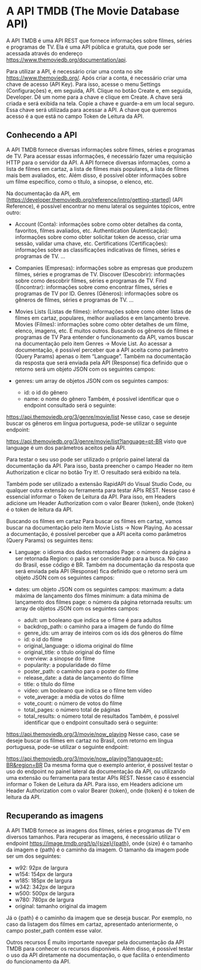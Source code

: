 # A API TMDB (The Movie Database API)

A API TMDB é uma API REST que fornece informações sobre filmes, séries e programas de TV. Ela é uma API pública e gratuita, que pode ser acessada através do endereço https://www.themoviedb.org/documentation/api.

Para utilizar a API, é necessário criar uma conta no site https://www.themoviedb.org/. Após criar a conta, é necessário criar uma chave de acesso (API Key). Para isso, acesse o menu Settings (Configurações) e, em seguida, API. Clique no botão Create e, em seguida, Developer. Dê um nome para a chave e clique em Create. A chave será criada e será exibida na tela. Copie a chave e guarde-a em um local seguro. Essa chave será utilizada para acessar a API. A chave que queremos acesso é a que está no campo Token de Leitura da API.

## Conhecendo a API

A API TMDB fornece diversas informações sobre filmes, séries e programas de TV. Para acessar essas informações, é necessário fazer uma requisição HTTP para o servidor da API. A API fornece diversas informações, como a lista de filmes em cartaz, a lista de filmes mais populares, a lista de filmes mais bem avaliados, etc. Além disso, é possível obter informações sobre um filme específico, como o título, a sinopse, o elenco, etc.

Na documentação da API, em [https://developer.themoviedb.org/reference/intro/getting-started] (API Reference), é possível encontrar no menu lateral os seguintes tópicos, entre outro:

- Account (Conta): informações sobre como obter detalhes da conta, favoritos, filmes avaliados, etc.
  Authentication (Autenticação): informações sobre como obter solicitar token de acesso, criar uma sessão, validar uma chave, etc.
  Certifications (Certificações): informações sobre as classificações indicativas de filmes, séries e programas de TV.
  …
- Companies (Empresas): informações sobre as empresas que produzem filmes, séries e programas de TV.
  Discover (Descobrir): informações sobre como descobrir filmes, séries e programas de TV.
  Find (Encontrar): informações sobre como encontrar filmes, séries e programas de TV por ID.
  Genres (Gêneros): informações sobre os gêneros de filmes, séries e programas de TV.
  …
- Movies Lists (Listas de filmes): informações sobre como obter listas de filmes em cartaz, populares, melhor avaliados e em lançamento breve.
  Movies (Filmes): informações sobre como obter detalhes de um filme, elenco, imagens, etc.
  E muitos outros.
  Buscando os gêneros de filmes e programas de TV
  Para entender o funcionamento da API, vamos buscar na documentação pelo item Genres -> Movie List. Ao acessar a documentação, é possível perceber que a API aceita como parâmetro (Query Params) apenas o item “Language”. Também na documentação da resposta que será enviada pela API (Response) fica definido que o retorno será um objeto JSON com os seguintes campos:

- genres: um array de objetos JSON com os seguintes campos:
  - id: o id do gênero
  - name: o nome do gênero
    Também, é possível identificar que o endpoint consultado será o seguinte:

https://api.themoviedb.org/3/genre/movie/list
Nesse caso, case se deseje buscar os gêneros em língua portuguesa, pode-se utilizar o seguinte endpoint:

https://api.themoviedb.org/3/genre/movie/list?language=pt-BR
visto que language é um dos parâmetros aceitos pela API.

Para testar o seu uso pode ser utilizado o próprio painel lateral da documentação da API. Para isso, basta preencher o campo Header no item Authorization e clicar no botão Try it!. O resultado será exibido na tela.

Também pode ser utilizado a extensão RapidAPI do Visual Studio Code, ou qualquer outra extensão ou ferramenta para testar APIs REST. Nesse caso é essencial informar o Token de Leitura da API. Para isso, em Headers adicione um Header Authorization com o valor Bearer {token}, onde {token} é o token de leitura da API.

Buscando os filmes em cartaz
Para buscar os filmes em cartaz, vamos buscar na documentação pelo item Movie Lists -> Now Playing. Ao acessar a documentação, é possível perceber que a API aceita como parâmetros (Query Params) os seguintes itens:

- Language: o idioma dos dados retornados
  Page: o número da página a ser retornada
  Region: o país a ser considerado para a busca. No caso do Brasil, esse código é BR.
  Também na documentação da resposta que será enviada pela API (Response) fica definido que o retorno será um objeto JSON com os seguintes campos:

- dates: um objeto JSON com os seguintes campos:
  maximum: a data máxima de lançamento dos filmes
  minimum: a data mínima de lançamento dos filmes
  page: o número da página retornada
  results: um array de objetos JSON com os seguintes campos:
  - adult: um booleano que indica se o filme é para adultos
  - backdrop_path: o caminho para a imagem de fundo do filme
  - genre_ids: um array de inteiros com os ids dos gêneros do filme
  - id: o id do filme
  - original_language: o idioma original do filme
  - original_title: o título original do filme
  - overview: a sinopse do filme
  - popularity: a popularidade do filme
  - poster_path: o caminho para o poster do filme
  - release_date: a data de lançamento do filme
  - title: o título do filme
  - video: um booleano que indica se o filme tem vídeo
  - vote_average: a média de votos do filme
  - vote_count: o número de votos do filme
  - total_pages: o número total de páginas
  - total_results: o número total de resultados
    Também, é possível identificar que o endpoint consultado será o seguinte:

https://api.themoviedb.org/3/movie/now_playing
Nesse caso, case se deseje buscar os filmes em cartaz no Brasil, com retorno em língua portuguesa, pode-se utilizar o seguinte endpoint:

https://api.themoviedb.org/3/movie/now_playing?language=pt-BR&region=BR
Da mesma forma que o exemplo anterior, é possível testar o uso do endpoint no painel lateral da documentação da API, ou utilizando uma extensão ou ferramenta para testar APIs REST. Nesse caso é essencial informar o Token de Leitura da API. Para isso, em Headers adicione um Header Authorization com o valor Bearer {token}, onde {token} é o token de leitura da API.

## Recuperando as imagens

A API TMDB fornece as imagens dos filmes, séries e programas de TV em diversos tamanhos. Para recuperar as imagens, é necessário utilizar o endpoint https://image.tmdb.org/t/p/{size}/{path}, onde {size} é o tamanho da imagem e {path} é o caminho da imagem. O tamanho da imagem pode ser um dos seguintes:

- w92: 92px de largura
- w154: 154px de largura
- w185: 185px de largura
- w342: 342px de largura
- w500: 500px de largura
- w780: 780px de largura
- original: tamanho original da imagem

Já o {path} é o caminho da imagem que se deseja buscar. Por exemplo, no caso da listagem dos filmes em cartaz, apresentado anteriormente, o campo poster_path contém esse valor.

Outros recursos
É muito importante navegar pela documentação da API TMDB para conhecer os recursos disponíveis. Além disso, é possível testar o uso da API diretamente na documentação, o que facilita o entendimento do funcionamento da API.
